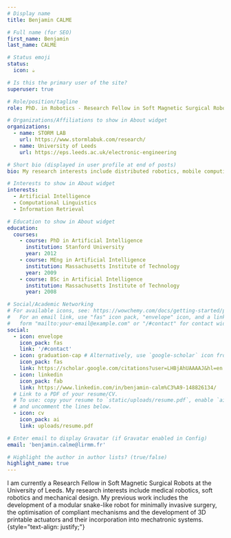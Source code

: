 ```yaml
---
# Display name
title: Benjamin CALME

# Full name (for SEO)
first_name: Benjamin
last_name: CALME

# Status emoji
status:
  icon: ☕️

# Is this the primary user of the site?
superuser: true

# Role/position/tagline
role: PhD. in Robotics - Research Fellow in Soft Magnetic Surgical Robots

# Organizations/Affiliations to show in About widget
organizations:
  - name: STORM LAB
    url: https://www.stormlabuk.com/research/
  - name: University of Leeds
    url: https://eps.leeds.ac.uk/electronic-engineering

# Short bio (displayed in user profile at end of posts)
bio: My research interests include distributed robotics, mobile computing and programmable matter.

# Interests to show in About widget
interests:
  - Artificial Intelligence
  - Computational Linguistics
  - Information Retrieval

# Education to show in About widget
education:
  courses:
    - course: PhD in Artificial Intelligence
      institution: Stanford University
      year: 2012
    - course: MEng in Artificial Intelligence
      institution: Massachusetts Institute of Technology
      year: 2009
    - course: BSc in Artificial Intelligence
      institution: Massachusetts Institute of Technology
      year: 2008

# Social/Academic Networking
# For available icons, see: https://wowchemy.com/docs/getting-started/page-builder/#icons
#   For an email link, use "fas" icon pack, "envelope" icon, and a link in the
#   form "mailto:your-email@example.com" or "/#contact" for contact widget.
social:
  - icon: envelope
    icon_pack: fas
    link: '/#contact'
  - icon: graduation-cap # Alternatively, use `google-scholar` icon from `ai` icon pack
    icon_pack: fas
    link: https://scholar.google.com/citations?user=LHBjAhUAAAAJ&hl=en
  - icon: linkedin
    icon_pack: fab
    link: https://www.linkedin.com/in/benjamin-calm%C3%A9-148826134/
  # Link to a PDF of your resume/CV.
  # To use: copy your resume to `static/uploads/resume.pdf`, enable `ai` icons in `params.yaml`,
  # and uncomment the lines below.
  - icon: cv
    icon_pack: ai
    link: uploads/resume.pdf

# Enter email to display Gravatar (if Gravatar enabled in Config)
email: 'benjamin.calme@lirmm.fr'

# Highlight the author in author lists? (true/false)
highlight_name: true
---
```


I am currently a Research Fellow in Soft Magnetic Surgical Robots at the University of Leeds. My research interests include medical robotics, soft robotics and mechanical design. My previous work includes the development of a modular snake-like robot for minimally invasive surgery, the optimisation of compliant mechanisms and the development of 3D printable actuators and their incorporation into mechatronic systems.
{style="text-align: justify;"}
